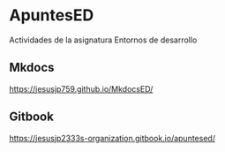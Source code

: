 # **ApuntesED**
Actividades de la asignatura Entornos de desarrollo

## Mkdocs
https://jesusjp759.github.io/MkdocsED/

## Gitbook
https://jesusjp2333s-organization.gitbook.io/apuntesed/
